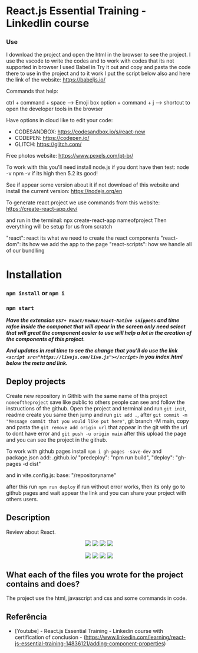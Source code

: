 # React.js Essential Training - Linkedlin course

### Use
I download the project and open the html in the browser to see the project.
I use the vscode to write the codes and to work with codes that its not supported in browser I used Babel in Try it out and copy and pasta the code there to use in the project and to it work I put the script below also and here the link of the website: https://babeljs.io/
<script src="https://unpkg.com/babel-standalone@6/babel.min.js"></script>

Commands that help:

ctrl + command + space --> Emoji box
option + command + j --> shortcut to open the developer tools in the browser

Have options in cloud like to edit your code:
-  CODESANDBOX: https://codesandbox.io/s/react-new
- CODEPEN: https://codepen.io/
- GLITCH: https://glitch.com/


Free photos website: https://www.pexels.com/pt-br/

To work with this you'll need install node.js if you dont have then test: 
  node -v 
  npm -v
  if its high then 5.2 its good!
  
See if appear some version about it if not download of this website and install the current version:
https://nodejs.org/en

To generate react project we use commands from this website:
https://create-react-app.dev/

and run in the terminal: npx create-react-app nameofproject
Then everything will be setup for us from scratch

"react": react its what we need to create the react components
"react-dom": its how we add the app to the page
"react-scripts": how we handle all of our bundlling

# Installation

### `npm install` or `npm i`
### `npm start`
    
<!-- 
run in the terminal to this project:
### `npm install`
### `npm run dev` -->

***Have the extension `ES7+ React/Redux/React-Native snippets` and time rafce inside the componet that will apear in the screen only need select that will great the component easier to use will help a lot in the creation of the components of this project.***

***And updates in real time to see the change that you'll do use the link `<script src="https://livejs.com/live.js"></script>` in you index.html below the meta and link.***

## Deploy projects
Create new repository in Githib with the same name of this project `nomeoftheproject` save like public to others people can see and follow the instructions of the github.
Open the project and terminal and run `git init`, readme create you same then jump and run `git add .`, after `git commit -m "Message commit that you would like put here"`, git branch -M main, copy and pasta the `git remove add origin url` that appear in the git with the url to dont have error and `git push -u origin main` after this upload the page and you can see the project in the github.

To work with github pages install `npm i gh-pages -save-dev` and package.json add:
<username>.github.io/<repositoryname>
"predeploy": "npm run build",
"deploy": "gh-pages -d dist"

and in vite.config.js:
base: "/repositoryname"

after this run `npm run deploy` if run without error works, then its only go to github pages and wait appear the link and you can share your project with others users.

## Description

Review about React.

<p align="center">
  <img src="https://img.shields.io/github/downloads/ThayRibeiro0/project0.2/total?color=%2300ff00&logo=Github&style=plastic" />
  <img src="https://img.shields.io/github/repo-size/ThayRibeiro0/project0.2?style=plastic" />
  <img src="https://img.shields.io/github/languages/top/ThayRibeiro0/project0.2?style=plastic" />
  <img src="https://img.shields.io/github/last-commit/ThayRibeiro0/project0.2?style=plastic" />
</p>

<p align="center">
    <img src="https://img.shields.io/badge/-Javascript/total?logo=Javascript" />
    <img src="https://img.shields.io/badge/HTML-E34F26?&logo=html5&logoColor=white&style=flat"  />
    <img src="https://img.shields.io/badge/CSS-3776AB?&logo=css3&logoColor=white&style=flat" />
    <img src="https://img.shields.io/badge/-ReactJs-61DAFB?logo=react&logoColor=white&style=flat">
</p>

## What each of the files you wrote for the project contains and does?

The project use the html, javascript and css and some commands in code.

## Referência
- [Youtube] - React.js Essential Training - Linkedin course with certification of conclusion - (https://www.linkedin.com/learning/react-js-essential-training-14836121/adding-component-properties)
